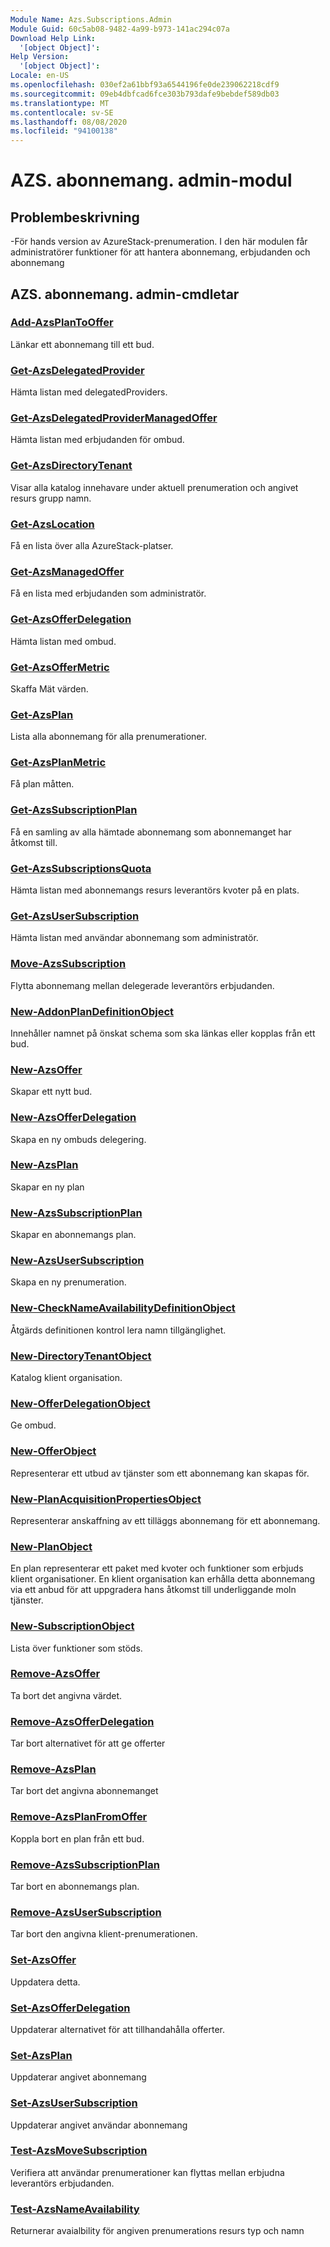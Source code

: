 ```yaml
---
Module Name: Azs.Subscriptions.Admin
Module Guid: 60c5ab08-9482-4a99-b973-141ac294c07a
Download Help Link:
  '[object Object]': 
Help Version:
  '[object Object]': 
Locale: en-US
ms.openlocfilehash: 030ef2a61bbf93a6544196fe0de239062218cdf9
ms.sourcegitcommit: 09eb4dbfcad6fce303b793dafe9bebdef589db03
ms.translationtype: MT
ms.contentlocale: sv-SE
ms.lasthandoff: 08/08/2020
ms.locfileid: "94100138"
---
```

# AZS. abonnemang. admin-modul
## Problembeskrivning
-För hands version av AzureStack-prenumeration.  I den här modulen får administratörer funktioner för att hantera abonnemang, erbjudanden och abonnemang

## AZS. abonnemang. admin-cmdletar
### [Add-AzsPlanToOffer](Add-AzsPlanToOffer.md)
Länkar ett abonnemang till ett bud.

### [Get-AzsDelegatedProvider](Get-AzsDelegatedProvider.md)
Hämta listan med delegatedProviders.

### [Get-AzsDelegatedProviderManagedOffer](Get-AzsDelegatedProviderManagedOffer.md)
Hämta listan med erbjudanden för ombud.

### [Get-AzsDirectoryTenant](Get-AzsDirectoryTenant.md)
Visar alla katalog innehavare under aktuell prenumeration och angivet resurs grupp namn.

### [Get-AzsLocation](Get-AzsLocation.md)
Få en lista över alla AzureStack-platser.

### [Get-AzsManagedOffer](Get-AzsManagedOffer.md)
Få en lista med erbjudanden som administratör.

### [Get-AzsOfferDelegation](Get-AzsOfferDelegation.md)
Hämta listan med ombud.

### [Get-AzsOfferMetric](Get-AzsOfferMetric.md)
Skaffa Mät värden.

### [Get-AzsPlan](Get-AzsPlan.md)
Lista alla abonnemang för alla prenumerationer.

### [Get-AzsPlanMetric](Get-AzsPlanMetric.md)
Få plan måtten.

### [Get-AzsSubscriptionPlan](Get-AzsSubscriptionPlan.md)
Få en samling av alla hämtade abonnemang som abonnemanget har åtkomst till.

### [Get-AzsSubscriptionsQuota](Get-AzsSubscriptionsQuota.md)
Hämta listan med abonnemangs resurs leverantörs kvoter på en plats.

### [Get-AzsUserSubscription](Get-AzsUserSubscription.md)
Hämta listan med användar abonnemang som administratör.

### [Move-AzsSubscription](Move-AzsSubscription.md)
Flytta abonnemang mellan delegerade leverantörs erbjudanden.

### [New-AddonPlanDefinitionObject](New-AddonPlanDefinitionObject.md)
Innehåller namnet på önskat schema som ska länkas eller kopplas från ett bud.

### [New-AzsOffer](New-AzsOffer.md)
Skapar ett nytt bud.

### [New-AzsOfferDelegation](New-AzsOfferDelegation.md)
Skapa en ny ombuds delegering.

### [New-AzsPlan](New-AzsPlan.md)
Skapar en ny plan

### [New-AzsSubscriptionPlan](New-AzsSubscriptionPlan.md)
Skapar en abonnemangs plan.

### [New-AzsUserSubscription](New-AzsUserSubscription.md)
Skapa en ny prenumeration.

### [New-CheckNameAvailabilityDefinitionObject](New-CheckNameAvailabilityDefinitionObject.md)
Åtgärds definitionen kontrol lera namn tillgänglighet.

### [New-DirectoryTenantObject](New-DirectoryTenantObject.md)
Katalog klient organisation.

### [New-OfferDelegationObject](New-OfferDelegationObject.md)
Ge ombud.

### [New-OfferObject](New-OfferObject.md)
Representerar ett utbud av tjänster som ett abonnemang kan skapas för.

### [New-PlanAcquisitionPropertiesObject](New-PlanAcquisitionPropertiesObject.md)
Representerar anskaffning av ett tilläggs abonnemang för ett abonnemang.

### [New-PlanObject](New-PlanObject.md)
En plan representerar ett paket med kvoter och funktioner som erbjuds klient organisationer.
En klient organisation kan erhålla detta abonnemang via ett anbud för att uppgradera hans åtkomst till underliggande moln tjänster.

### [New-SubscriptionObject](New-SubscriptionObject.md)
Lista över funktioner som stöds.

### [Remove-AzsOffer](Remove-AzsOffer.md)
Ta bort det angivna värdet.

### [Remove-AzsOfferDelegation](Remove-AzsOfferDelegation.md)
Tar bort alternativet för att ge offerter

### [Remove-AzsPlan](Remove-AzsPlan.md)
Tar bort det angivna abonnemanget

### [Remove-AzsPlanFromOffer](Remove-AzsPlanFromOffer.md)
Koppla bort en plan från ett bud.

### [Remove-AzsSubscriptionPlan](Remove-AzsSubscriptionPlan.md)
Tar bort en abonnemangs plan.

### [Remove-AzsUserSubscription](Remove-AzsUserSubscription.md)
Tar bort den angivna klient-prenumerationen.

### [Set-AzsOffer](Set-AzsOffer.md)
Uppdatera detta.

### [Set-AzsOfferDelegation](Set-AzsOfferDelegation.md)
Uppdaterar alternativet för att tillhandahålla offerter.

### [Set-AzsPlan](Set-AzsPlan.md)
Uppdaterar angivet abonnemang

### [Set-AzsUserSubscription](Set-AzsUserSubscription.md)
Uppdaterar angivet användar abonnemang

### [Test-AzsMoveSubscription](Test-AzsMoveSubscription.md)
Verifiera att användar prenumerationer kan flyttas mellan erbjudna leverantörs erbjudanden.

### [Test-AzsNameAvailability](Test-AzsNameAvailability.md)
Returnerar avaialbility för angiven prenumerations resurs typ och namn

